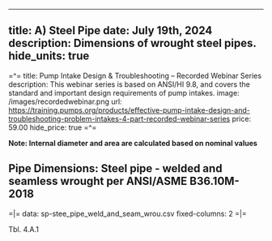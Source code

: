 -----
title: A) Steel Pipe
date: July 19th, 2024
description: Dimensions of wrought steel pipes.
hide_units: true
-----
=^=
title: Pump Intake Design & Troubleshooting – Recorded Webinar Series 
description: This webinar series is based on ANSI/HI 9.8, and covers the standard and important design requirements of pump intakes. 
image: /images/recordedwebinar.png
url: https://training.pumps.org/products/effective-pump-intake-design-and-troubleshooting-problem-intakes-4-part-recorded-webinar-series 
price: 59.00
hide_price: true
=^=


**Note: Internal diameter and area are calculated based on nominal values**

## Pipe Dimensions: Steel pipe - welded and seamless wrought per ANSI/ASME B36.10M-2018

=|=
data: sp-stee_pipe_weld_and_seam_wrou.csv
fixed-columns: 2
=|=
<div class="table-label">Tbl. 4.A.1</div>
